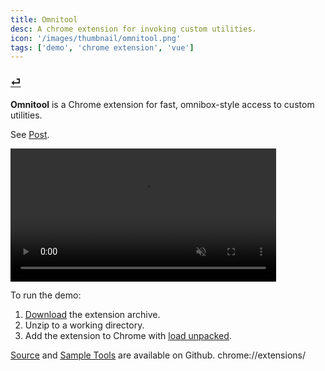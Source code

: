 ```yaml
---
title: Omnitool
desc: A chrome extension for invoking custom utilities.
icon: '/images/thumbnail/omnitool.png'
tags: ['demo', 'chrome extension', 'vue']
---
```

### [⏎](/demos/)

__Omnitool__ is a Chrome extension for fast, omnibox-style access to custom utilities.

See <u>[Post](/posts/2-omnitool/)</u>.

<video controls autoplay loop muted width="425" style="text-align: center">
  <source src="/images/2-omnitool/extension-seq.mp4" type="video/mp4">
  This browser does not display the video tag.
</video>

To run the demo:
1. <u>[Download]()</u> the extension archive.
2. Unzip to a working directory.
3. Add the extension to Chrome with <u>[load unpacked](https://developer.chrome.com/docs/extensions/mv3/getstarted/development-basics/#load-unpacked)</u>.

<u>[Source](https://github.com/theryjo/omnitool)</u> and <u>[Sample Tools](https://github.com/theryjo/omnitool/tree/demo-tools)</u> are available on Github.
chrome://extensions/
